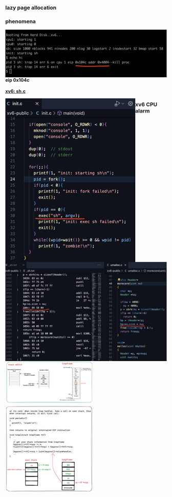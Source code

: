 ### lazy page allocation

### phenomena

<img src="./raw/hw-lazy-1.jpg?raw=true" alt="page fault" style="zoom:50%;float: left" />

#### eip 0x104c 

**<u>xv6: sh.c</u>**

<img src="./raw/hw-lazy-2.jpg?raw=true" alt="page fault" style="zoom:50%;float: left" />

<img src="./raw/hw-lazy-3.jpg?raw=true" alt="page fault" style="zoom:50%;float: left" />



### xv6 CPU alarm

<img src="./raw/hw-cpu-alram.png?raw=true" alt="page fault" style="zoom:40%;float: left" />
